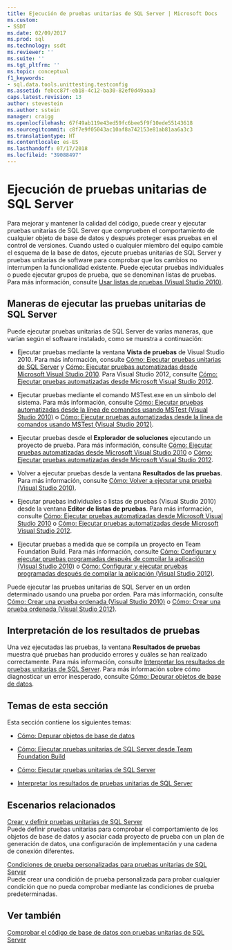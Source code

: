 ```yaml
---
title: Ejecución de pruebas unitarias de SQL Server | Microsoft Docs
ms.custom:
- SSDT
ms.date: 02/09/2017
ms.prod: sql
ms.technology: ssdt
ms.reviewer: ''
ms.suite: ''
ms.tgt_pltfrm: ''
ms.topic: conceptual
f1_keywords:
- sql.data.tools.unittesting.testconfig
ms.assetid: febcc87f-eb18-4c12-ba30-82ef0d49aaa3
caps.latest.revision: 13
author: stevestein
ms.author: sstein
manager: craigg
ms.openlocfilehash: 67f49ab119e43ed59fc6bee5f9f10ede55143618
ms.sourcegitcommit: c8f7e9f05043ac10af8a742153e81ab81aa6a3c3
ms.translationtype: HT
ms.contentlocale: es-ES
ms.lasthandoff: 07/17/2018
ms.locfileid: "39088497"
---
```

# <a name="running-sql-server-unit-tests"></a>Ejecución de pruebas unitarias de SQL Server
Para mejorar y mantener la calidad del código, puede crear y ejecutar pruebas unitarias de SQL Server que comprueben el comportamiento de cualquier objeto de base de datos y después proteger esas pruebas en el control de versiones. Cuando usted o cualquier miembro del equipo cambie el esquema de la base de datos, ejecute pruebas unitarias de SQL Server y pruebas unitarias de software para comprobar que los cambios no interrumpen la funcionalidad existente. Puede ejecutar pruebas individuales o puede ejecutar grupos de prueba, que se denominan listas de pruebas. Para más información, consulte [Usar listas de pruebas (Visual Studio 2010)](http://msdn.microsoft.com/library/ms182461(VS.100).aspx).  
  
## <a name="ways-to-run-sql-server-unit-tests"></a>Maneras de ejecutar las pruebas unitarias de SQL Server  
Puede ejecutar pruebas unitarias de SQL Server de varias maneras, que varían según el software instalado, como se muestra a continuación:  
  
-   Ejecutar pruebas mediante la ventana **Vista de pruebas** de Visual Studio 2010. Para más información, consulte [Cómo: Ejecutar pruebas unitarias de SQL Server](../ssdt/how-to-run-sql-server-unit-tests.md) y [Cómo: Ejecutar pruebas automatizadas desde Microsoft Visual Studio 2010](http://msdn.microsoft.com/library/ms182470(VS.100).aspx). Para Visual Studio 2012, consulte [Cómo: Ejecutar pruebas automatizadas desde Microsoft Visual Studio 2012](http://msdn.microsoft.com/library/ms182470.aspx).  
  
-   Ejecutar pruebas mediante el comando MSTest.exe en un símbolo del sistema. Para más información, consulte [Cómo: Ejecutar pruebas automatizadas desde la línea de comandos usando MSTest (Visual Studio 2010)](http://msdn.microsoft.com/library/ms182487(VS.100).aspx) o [Cómo: Ejecutar pruebas automatizadas desde la línea de comandos usando MSTest (Visual Studio 2012)](http://msdn.microsoft.com/library/ms182487.aspx).  
  
-   Ejecutar pruebas desde el **Explorador de soluciones** ejecutando un proyecto de prueba. Para más información, consulte [Cómo: Ejecutar pruebas automatizadas desde Microsoft Visual Studio 2010](http://msdn.microsoft.com/library/ms182470(VS.100).aspx) o [Cómo: Ejecutar pruebas automatizadas desde Microsoft Visual Studio 2012](http://msdn.microsoft.com/library/ms182470.aspx).  
  
-   Volver a ejecutar pruebas desde la ventana **Resultados de las pruebas**. Para más información, consulte [Cómo: Volver a ejecutar una prueba (Visual Studio 2010)](http://msdn.microsoft.com/library/ms182472(VS.100).aspx).  
  
-   Ejecutar pruebas individuales o listas de pruebas (Visual Studio 2010) desde la ventana **Editor de listas de pruebas**. Para más información, consulte [Cómo: Ejecutar pruebas automatizadas desde Microsoft Visual Studio 2010](http://msdn.microsoft.com/library/ms182470(VS.100).aspx) o [Cómo: Ejecutar pruebas automatizadas desde Microsoft Visual Studio 2012](http://msdn.microsoft.com/library/ms182470.aspx).  
  
-   Ejecutar pruebas a medida que se compila un proyecto en Team Foundation Build. Para más información, consulte [Cómo: Configurar y ejecutar pruebas programadas después de compilar la aplicación (Visual Studio 2010)](http://msdn.microsoft.com/library/ms182465(VS.100).aspx) o [Cómo: Configurar y ejecutar pruebas programadas después de compilar la aplicación (Visual Studio 2012)](http://msdn.microsoft.com/library/ms182465.aspx).  
  
Puede ejecutar las pruebas unitarias de SQL Server en un orden determinado usando una prueba por orden. Para más información, consulte [Cómo: Crear una prueba ordenada (Visual Studio 2010)](http://msdn.microsoft.com/library/ms182631(VS.100).aspx) o [Cómo: Crear una prueba ordenada (Visual Studio 2012)](http://msdn.microsoft.com/library/ms182631.aspx).  
  
## <a name="interpreting-tests-results"></a>Interpretación de los resultados de pruebas  
Una vez ejecutadas las pruebas, la ventana **Resultados de pruebas** muestra qué pruebas han producido errores y cuáles se han realizado correctamente. Para más información, consulte [Interpretar los resultados de pruebas unitarias de SQL Server](../ssdt/interpreting-sql-server-unit-test-results.md). Para más información sobre cómo diagnosticar un error inesperado, consulte [Cómo: Depurar objetos de base de datos](../ssdt/how-to-debug-database-objects.md).  
  
## <a name="topics-in-this-section"></a>Temas de esta sección  
Esta sección contiene los siguientes temas:  
  
-   [Cómo: Depurar objetos de base de datos](../ssdt/how-to-debug-database-objects.md)  
  
-   [Cómo: Ejecutar pruebas unitarias de SQL Server desde Team Foundation Build](../ssdt/how-to-run-sql-server-unit-tests-from-team-foundation-build.md)  
  
-   [Cómo: Ejecutar pruebas unitarias de SQL Server](../ssdt/how-to-run-sql-server-unit-tests.md)  
  
-   [Interpretar los resultados de pruebas unitarias de SQL Server](../ssdt/interpreting-sql-server-unit-test-results.md)  
  
## <a name="related-scenarios"></a>Escenarios relacionados  
[Crear y definir pruebas unitarias de SQL Server](../ssdt/creating-and-defining-sql-server-unit-tests.md)  
Puede definir pruebas unitarias para comprobar el comportamiento de los objetos de base de datos y asociar cada proyecto de prueba con un plan de generación de datos, una configuración de implementación y una cadena de conexión diferentes.  
  
[Condiciones de prueba personalizadas para pruebas unitarias de SQL Server](../ssdt/custom-test-conditions-for-sql-server-unit-tests.md)  
Puede crear una condición de prueba personalizada para probar cualquier condición que no pueda comprobar mediante las condiciones de prueba predeterminadas.  
  
## <a name="see-also"></a>Ver también  
[Comprobar el código de base de datos con pruebas unitarias de SQL Server](../ssdt/verifying-database-code-by-using-sql-server-unit-tests.md)  
  
